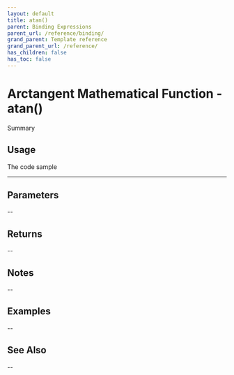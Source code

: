 ```yaml
---
layout: default
title: atan()
parent: Binding Expressions
parent_url: /reference/binding/
grand_parent: Template reference
grand_parent_url: /reference/
has_children: false
has_toc: false
---
```


# Arctangent Mathematical Function - atan()

Summary

## Usage

 The code sample

---

## Parameters

--

## Returns 

--

## Notes


-- 

## Examples


--


## See Also


--

